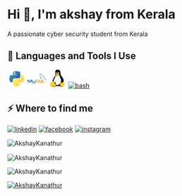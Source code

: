 <h1>Hi 👋, I'm akshay from Kerala</h1>
<p>A passionate cyber security student from Kerala</p>
<h2>🚀 Languages and Tools I Use</h2>
<p><a target="_blank" href="https://raw.githubusercontent.com/devicons/devicon/master/icons/python/python-original.svg" style="display: inline-block;"><img src="https://raw.githubusercontent.com/devicons/devicon/master/icons/python/python-original.svg" alt="python" width="42" height="42" /></a>
<a target="_blank" href="https://raw.githubusercontent.com/devicons/devicon/master/icons/mysql/mysql-original-wordmark.svg" style="display: inline-block;"><img src="https://raw.githubusercontent.com/devicons/devicon/master/icons/mysql/mysql-original-wordmark.svg" alt="mysql" width="42" height="42" /></a>
<a target="_blank" href="https://raw.githubusercontent.com/devicons/devicon/master/icons/linux/linux-original.svg" style="display: inline-block;"><img src="https://raw.githubusercontent.com/devicons/devicon/master/icons/linux/linux-original.svg" alt="linux" width="42" height="42" /></a>
<a target="_blank" href="https://www.vectorlogo.zone/logos/gnu_bash/gnu_bash-icon.svg" style="display: inline-block;"><img src="https://www.vectorlogo.zone/logos/gnu_bash/gnu_bash-icon.svg" alt="bash" width="42" height="42" /></a></p>
<h2>⚡ Where to find me</h2>
<p><a target="_blank" href="https://www.linkedin.com/in/https://www.linkedin.com/in/akshay-r-82253a244" style="display: inline-block;"><img src="https://img.shields.io/badge/linkedin-logo?style=for-the-badge&logo=linkedin&logoColor=white&color=%230a77b6" alt="linkedin" /></a>
<a target="_blank" href="https://www.facebook.com/https://www.facebook.com/AkshayKanathur29" style="display: inline-block;"><img src="https://img.shields.io/badge/facebook-logo?style=for-the-badge&logo=facebook&logoColor=white&color=%230866ff" alt="facebook" /></a>
<a target="_blank" href="https://www.instagram.com/https://www.instagram.com/akshay_r2002" style="display: inline-block;"><img src="https://img.shields.io/badge/instagram-logo?style=for-the-badge&logo=instagram&logoColor=white&color=%23F35369" alt="instagram" /></a></p>
<p><img align="center" src="https://github-readme-stats.vercel.app/api?username=AkshayKanathur&show_icons=true&locale=en" alt="AkshayKanathur" /></p>
<p><img align="center" src="https://github-readme-streak-stats.herokuapp.com/?user=AkshayKanathur&" alt="AkshayKanathur" /></p>
<p><img src="https://github-readme-stats.vercel.app/api/top-langs?username=AkshayKanathur&show_icons=true&locale=en&layout=compact" alt="AkshayKanathur" /></p>
<p><a href="https://github.com/ryo-ma/github-profile-trophy"><img src="https://github-profile-trophy.vercel.app/?username=AkshayKanathur" alt="AkshayKanathur" /></a></p>
